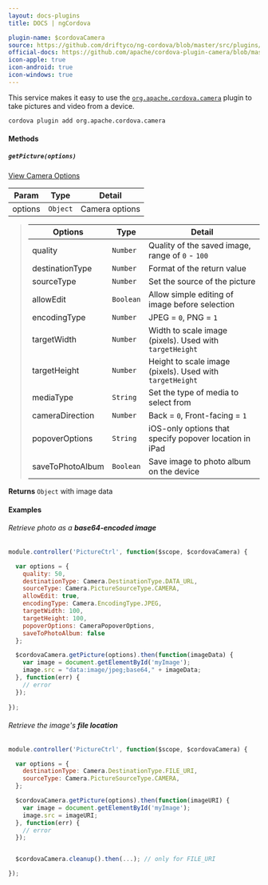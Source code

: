 ```yaml
---
layout: docs-plugins
title: DOCS | ngCordova

plugin-name: $cordovaCamera
source: https://github.com/driftyco/ng-cordova/blob/master/src/plugins/camera.js
official-docs: https://github.com/apache/cordova-plugin-camera/blob/master/doc/index.md#orgapachecordovacamera
icon-apple: true
icon-android: true
icon-windows: true
---
```


This service makes it easy to use the [`org.apache.cordova.camera`](https://github.com/apache/cordova-plugin-camera) plugin to take pictures and video
from a device.

```bash
cordova plugin add org.apache.cordova.camera
```

#### Methods

##### `getPicture(options)`

[View Camera Options](https://github.com/apache/cordova-plugin-camera/blob/master/doc/index.md#cameraoptions)


| Param        | Type           | Detail  |
| ------------ |----------------| --------|
| options      | `Object`       | Camera options |

> | Options                       | Type           | Detail  |
> | ----------------------------  | ---------------| --------|
> | quality           | `Number`       | Quality of the saved image, range of `0` - `100` |
> | destinationType   | `Number`       | Format of the return value |
> | sourceType        | `Number`       | Set the source of the picture |
> | allowEdit         | `Boolean`      | Allow simple editing of image before selection |
> | encodingType      | `Number`       | JPEG = `0`, PNG = `1` |
> | targetWidth       | `Number`       | Width to scale image (pixels). Used with `targetHeight` |
> | targetHeight      | `Number`       | Height to scale image (pixels). Used with `targetHeight` |
> | mediaType         | `String`       | Set the type of media to select from |
> | cameraDirection   | `Number`       | Back = `0`, Front-facing = `1` |
> | popoverOptions    | `String`       | iOS-only options that specify popover location in iPad |
> | saveToPhotoAlbum  | `Boolean`      | Save image to photo album on the device |

**Returns**  `Object` with image data


#### Examples

###### Retrieve photo as a **base64-encoded image**

```javascript
module.controller('PictureCtrl', function($scope, $cordovaCamera) {

  var options = {
    quality: 50,
    destinationType: Camera.DestinationType.DATA_URL,
    sourceType: Camera.PictureSourceType.CAMERA,
    allowEdit: true,
    encodingType: Camera.EncodingType.JPEG,
    targetWidth: 100,
    targetHeight: 100,
    popoverOptions: CameraPopoverOptions,
    saveToPhotoAlbum: false
  };

  $cordovaCamera.getPicture(options).then(function(imageData) {
    var image = document.getElementById('myImage');
    image.src = "data:image/jpeg;base64," + imageData;
  }, function(err) {
    // error
  });
  
});
```

###### Retrieve the image's **file location**

```javascript
module.controller('PictureCtrl', function($scope, $cordovaCamera) {

  var options = {
    destinationType: Camera.DestinationType.FILE_URI,
    sourceType: Camera.PictureSourceType.CAMERA,
  };

  $cordovaCamera.getPicture(options).then(function(imageURI) {
    var image = document.getElementById('myImage');
    image.src = imageURI;
  }, function(err) {
    // error
  });


  $cordovaCamera.cleanup().then(...); // only for FILE_URI

});
```


